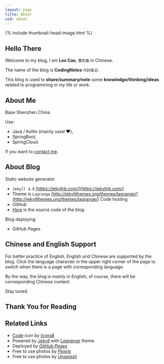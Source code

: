 ```yaml
---
layout: page
title: About
uid: about
---
```


{% include thumbnail-head-image.html %}

## Hello There

Welcome to my blog, I am **Lex Cao**, `曹历鑫` in Chinese.

The name of the blog is **CodingNotes** `代码笔记`.

This blog is used to **share/summary/note** some **knowledge/thinking/ideas** related to programming in my life or work.

## About Me

Base Shenzhen China.

Use:
* Java / Kotlin (mainly used ❤️),
* SpringBoot,
* SpringCloud.

If you want to [contact me](mailto:lexcao@foxmail.com).

## About Blog

Static website generator
* `Jekyll 4.0` [https://jekyllrb.com/](https://jekyllrb.com/)
*  Theme is `Lagrange` [http://jekyllthemes.org/themes/lagrange/](http://jekyllthemes.org/themes/lagrange/)
Code hosting
* GitHub
* [*Here*](https://github.com/lexcao/lexcao.github.io) is the source code of the blog

Blog deploying
* GitHub Pages

## Chinese and English Support

For better practice of English, English and Chinese are supported by the blog. Click the language character in the upper right corner of the page to switch when there is a page with corresponding language.

By the way, the blog is mainly in English, of course, there will be corresponding Chinese content. 

Stay tuned.

## Thank You for Reading

## Related Links

* <a target="_blank" href="https://icons8.com/icons/set/code">Code</a> icon by <a target="_blank" href="https://icons8.com">Icons8</a>
* Powered by [*Jekyll*](https://jekyllrb.com/) with [*Lagrange*](http://jekyllthemes.org/themes/lagrange/) theme
* Deployed by [*GitHub Pages*](https://pages.github.com)
* Free to use photos by [*Pexels*](https://www.pexels.com/)
* Free to use photos by [*Unsplash*](https://unsplash.com)
